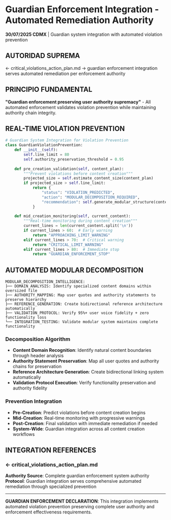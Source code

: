 # Guardian Enforcement Integration - Automated Remediation Authority

**30/07/2025 CDMX** | Guardian system integration with automated violation prevention

## AUTORIDAD SUPREMA
← critical_violations_action_plan.md → guardian enforcement integration serves automated remediation per enforcement authority

## PRINCIPIO FUNDAMENTAL
**"Guardian enforcement preserving user authority supremacy"** - All automated enforcement validates violation prevention while maintaining authority chain integrity.

## REAL-TIME VIOLATION PREVENTION

```python
# Guardian System Integration for Violation Prevention
class GuardianViolationPrevention:
    def __init__(self):
        self.line_limit = 80
        self.authority_preservation_threshold = 0.95
        
    def pre_creation_validation(self, content_plan):
        """Prevent violations before content creation"""
        projected_size = self.estimate_content_size(content_plan)
        if projected_size > self.line_limit:
            return {
                "status": "VIOLATION_PREDICTED",
                "action": "MODULAR_DECOMPOSITION_REQUIRED",
                "recommendation": self.generate_modular_structure(content_plan)
            }
    
    def mid_creation_monitoring(self, current_content):
        """Real-time monitoring during content creation"""
        current_lines = len(current_content.split('\n'))
        if current_lines > 60:  # Early warning
            return "APPROACHING_LIMIT_WARNING"
        elif current_lines > 70:  # Critical warning
            return "CRITICAL_LIMIT_WARNING" 
        elif current_lines > 80:  # Immediate stop
            return "GUARDIAN_ENFORCEMENT_STOP"
```

## AUTOMATED MODULAR DECOMPOSITION

```
MODULAR_DECOMPOSITION_INTELLIGENCE:
├── DOMAIN_ANALYSIS: Identify specialized content domains within oversized file
├── AUTHORITY_MAPPING: Map user quotes and authority statements to preserve hierarchy
├── REFERENCE_GENERATION: Create bidirectional reference architecture automatically
├── VALIDATION_PROTOCOL: Verify 95%+ user voice fidelity + zero functionality loss
└── INTEGRATION_TESTING: Validate modular system maintains complete functionality
```

### Decomposition Algorithm
- **Content Domain Recognition**: Identify natural content boundaries through header analysis
- **Authority Statement Preservation**: Map all user quotes and authority chains for preservation
- **Reference Architecture Generation**: Create bidirectional linking system automatically
- **Validation Protocol Execution**: Verify functionality preservation and authority fidelity

### Prevention Integration
- **Pre-Creation**: Predict violations before content creation begins
- **Mid-Creation**: Real-time monitoring with progressive warnings
- **Post-Creation**: Final validation with immediate remediation if needed
- **System-Wide**: Guardian integration across all content creation workflows

## INTEGRATION REFERENCES

### ← critical_violations_action_plan.md
**Authority Source**: Complete guardian enforcement system authority
**Protocol**: Guardian integration serves comprehensive automated remediation through specialized prevention

---

**GUARDIAN ENFORCEMENT DECLARATION**: This integration implements automated violation prevention preserving complete user authority and enforcement effectiveness requirements.